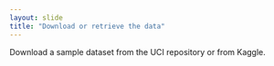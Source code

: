 ```yaml
---
layout: slide
title: "Download or retrieve the data"
---
```

Download a sample dataset from the UCI repository or from Kaggle. 

